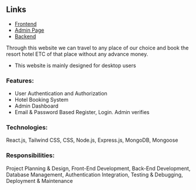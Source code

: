 ## Links

- [Frontend](https://nextbookingfrontend.vercel.app/)
- [Admin Page](https://admim-next-booking.vercel.app/)
- [Backend](https://nextbooking-ten.vercel.app/)

Through this website we can travel to any place of our choice and book the
resort hotel ETC of that place without any advance money.

- This website is mainly designed for desktop users

<h3 align="left">Features:</h3>

- User Authentication and Authorization
- Hotel Booking System
- Admin Dashboard
- Email & Password Based Register, Login. Admin verifies
  
<h3 align="left">Technologies:</h3> React.js, Tailwind CSS, CSS, Node.js, Express.js, MongoDB, Mongoose

<h3 align="left">Responsibilities:</h3>
Project Planning & Design, Front-End Development, Back-End
Development, Database Management, Authentication Integration, Testing & Debugging,
Deployment & Maintenance
